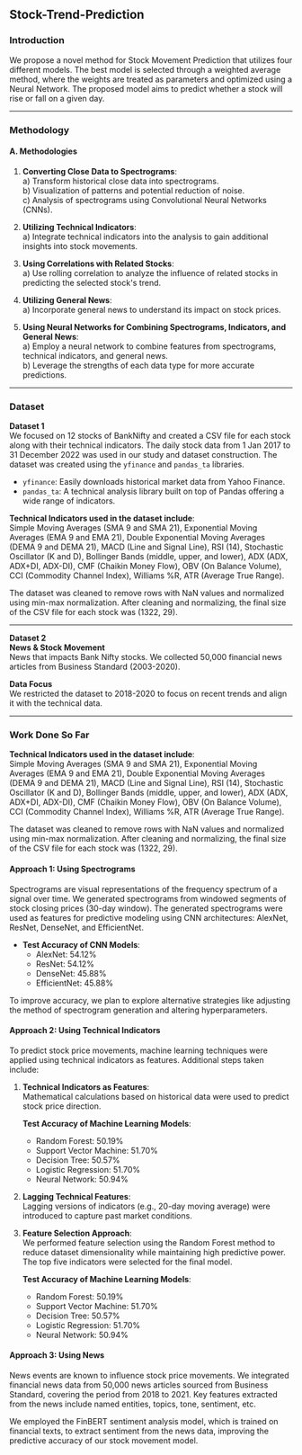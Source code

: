 ## Stock-Trend-Prediction

### Introduction
We propose a novel method for Stock Movement Prediction that utilizes four different models. The best model is selected through a weighted average method, where the weights are treated as parameters and optimized using a Neural Network. The proposed model aims to predict whether a stock will rise or fall on a given day.

---

### Methodology

#### A. Methodologies
1) **Converting Close Data to Spectrograms**:  
   a) Transform historical close data into spectrograms.  
   b) Visualization of patterns and potential reduction of noise.  
   c) Analysis of spectrograms using Convolutional Neural Networks (CNNs).  

2) **Utilizing Technical Indicators**:  
   a) Integrate technical indicators into the analysis to gain additional insights into stock movements.

3) **Using Correlations with Related Stocks**:  
   a) Use rolling correlation to analyze the influence of related stocks in predicting the selected stock's trend.

4) **Utilizing General News**:  
   a) Incorporate general news to understand its impact on stock prices.

5) **Using Neural Networks for Combining Spectrograms, Indicators, and General News**:  
   a) Employ a neural network to combine features from spectrograms, technical indicators, and general news.  
   b) Leverage the strengths of each data type for more accurate predictions.


---

### Dataset

**Dataset 1**  
We focused on 12 stocks of BankNifty and created a CSV file for each stock along with their technical indicators. The daily stock data from 1 Jan 2017 to 31 December 2022 was used in our study and dataset construction. The dataset was created using the `yfinance` and `pandas_ta` libraries.

- `yfinance`: Easily downloads historical market data from Yahoo Finance.
- `pandas_ta`: A technical analysis library built on top of Pandas offering a wide range of indicators.

**Technical Indicators used in the dataset include**:  
Simple Moving Averages (SMA 9 and SMA 21), Exponential Moving Averages (EMA 9 and EMA 21), Double Exponential Moving Averages (DEMA 9 and DEMA 21), MACD (Line and Signal Line), RSI (14), Stochastic Oscillator (K and D), Bollinger Bands (middle, upper, and lower), ADX (ADX, ADX+DI, ADX-DI), CMF (Chaikin Money Flow), OBV (On Balance Volume), CCI (Commodity Channel Index), Williams %R, ATR (Average True Range).

The dataset was cleaned to remove rows with NaN values and normalized using min-max normalization. After cleaning and normalizing, the final size of the CSV file for each stock was (1322, 29).

---

**Dataset 2**  
**News & Stock Movement**  
News that impacts Bank Nifty stocks. We collected 50,000 financial news articles from Business Standard (2003-2020).

**Data Focus**  
We restricted the dataset to 2018-2020 to focus on recent trends and align it with the technical data.


---

### Work Done So Far

**Technical Indicators used in the dataset include**:  
Simple Moving Averages (SMA 9 and SMA 21), Exponential Moving Averages (EMA 9 and EMA 21), Double Exponential Moving Averages (DEMA 9 and DEMA 21), MACD (Line and Signal Line), RSI (14), Stochastic Oscillator (K and D), Bollinger Bands (middle, upper, and lower), ADX (ADX, ADX+DI, ADX-DI), CMF (Chaikin Money Flow), OBV (On Balance Volume), CCI (Commodity Channel Index), Williams %R, ATR (Average True Range).

The dataset was cleaned to remove rows with NaN values and normalized using min-max normalization. After cleaning and normalizing, the final size of the CSV file for each stock was (1322, 29).

#### Approach 1: Using Spectrograms
Spectrograms are visual representations of the frequency spectrum of a signal over time. We generated spectrograms from windowed segments of stock closing prices (30-day window). The generated spectrograms were used as features for predictive modeling using CNN architectures: AlexNet, ResNet, DenseNet, and EfficientNet.

- **Test Accuracy of CNN Models**:  
  - AlexNet: 54.12%  
  - ResNet: 54.12%  
  - DenseNet: 45.88%  
  - EfficientNet: 45.88%

To improve accuracy, we plan to explore alternative strategies like adjusting the method of spectrogram generation and altering hyperparameters.

#### Approach 2: Using Technical Indicators
To predict stock price movements, machine learning techniques were applied using technical indicators as features. Additional steps taken include:

1) **Technical Indicators as Features**:  
   Mathematical calculations based on historical data were used to predict stock price direction.
   
   **Test Accuracy of Machine Learning Models**:  
   - Random Forest: 50.19%  
   - Support Vector Machine: 51.70%  
   - Decision Tree: 50.57%  
   - Logistic Regression: 51.70%  
   - Neural Network: 50.94%

2) **Lagging Technical Features**:  
   Lagging versions of indicators (e.g., 20-day moving average) were introduced to capture past market conditions.

3) **Feature Selection Approach**:  
   We performed feature selection using the Random Forest method to reduce dataset dimensionality while maintaining high predictive power. The top five indicators were selected for the final model.

   **Test Accuracy of Machine Learning Models**:  
   - Random Forest: 50.19%  
   - Support Vector Machine: 51.70%  
   - Decision Tree: 50.57%  
   - Logistic Regression: 51.70%  
   - Neural Network: 50.94%

#### Approach 3: Using News
News events are known to influence stock price movements. We integrated financial news data from 50,000 news articles sourced from Business Standard, covering the period from 2018 to 2021. Key features extracted from the news include named entities, topics, tone, sentiment, etc.  

We employed the FinBERT sentiment analysis model, which is trained on financial texts, to extract sentiment from the news data, improving the predictive accuracy of our stock movement model.
